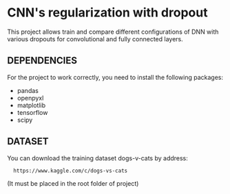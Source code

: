 CNN's regularization with dropout
=================================
This project allows train and compare different configurations of DNN
with various dropouts for convolutional and fully connected layers.

DEPENDENCIES
------------
For the project to work correctly, you need to install the following packages:

 * pandas 
 * openpyxl
 * matplotlib
 * tensorflow
 * scipy

DATASET
------------

You can download the training dataset dogs-v-cats by address:

      https://www.kaggle.com/c/dogs-vs-cats

(It must be placed in the root folder of project)
